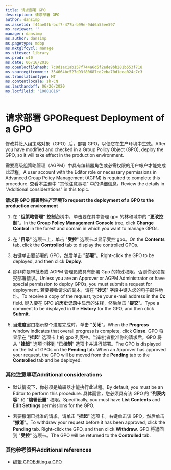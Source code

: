 ```yaml
---
title: 请求部署 GPO
description: 请求部署 GPO
author: dansimp
ms.assetid: f44ae0fb-bcf7-477b-b99e-9dd6a55ee597
ms.reviewer: ''
manager: dansimp
ms.author: dansimp
ms.pagetype: mdop
ms.mktglfcycl: manage
ms.sitesec: library
ms.prod: w10
ms.date: 06/16/2016
ms.openlocfilehash: 7c8d1ac1ab157f744a6d5f2ede9bb281b553f718
ms.sourcegitcommit: 354664bc527d93f80687cd2eba70d1eea024c7c3
ms.translationtype: MT
ms.contentlocale: zh-CN
ms.lasthandoff: 06/26/2020
ms.locfileid: "10801816"
---
```

# <span data-ttu-id="de876-103">请求部署 GPO</span><span class="sxs-lookup"><span data-stu-id="de876-103">Request Deployment of a GPO</span></span>


<span data-ttu-id="de876-104">修改并签入组策略对象（GPO）后，部署 GPO，以便它在生产环境中生效。</span><span class="sxs-lookup"><span data-stu-id="de876-104">After you have modified and checked in a Group Policy Object (GPO), deploy the GPO, so it will take effect in the production environment.</span></span>

<span data-ttu-id="de876-105">需要高级组策略管理（AGPM）中具有编辑器角色或必需权限的用户帐户才能完成此过程。</span><span class="sxs-lookup"><span data-stu-id="de876-105">A user account with the Editor role or necessary permissions in Advanced Group Policy Management (AGPM) is required to complete this procedure.</span></span> <span data-ttu-id="de876-106">查看本主题中 "其他注意事项" 中的详细信息。</span><span class="sxs-lookup"><span data-stu-id="de876-106">Review the details in "Additional considerations" in this topic.</span></span>

**<span data-ttu-id="de876-107">请求将 GPO 部署到生产环境</span><span class="sxs-lookup"><span data-stu-id="de876-107">To request the deployment of a GPO to the production environment</span></span>**

1.  <span data-ttu-id="de876-108">在 "**组策略管理" 控制台**树中，单击要在其中管理 gpo 的林和域中的 "**更改控制**"。</span><span class="sxs-lookup"><span data-stu-id="de876-108">In the **Group Policy Management Console** tree, click **Change Control** in the forest and domain in which you want to manage GPOs.</span></span>

2.  <span data-ttu-id="de876-109">在 "**目录**" 选项卡上，单击 "**受控**" 选项卡以显示受控 gpo。</span><span class="sxs-lookup"><span data-stu-id="de876-109">On the **Contents** tab, click the **Controlled** tab to display the controlled GPOs.</span></span>

3.  <span data-ttu-id="de876-110">右键单击要部署的 GPO，然后单击 "**部署**"。</span><span class="sxs-lookup"><span data-stu-id="de876-110">Right-click the GPO to be deployed, and then click **Deploy**.</span></span>

4.  <span data-ttu-id="de876-111">除非你是审批者或 AGPM 管理员或具有部署 Gpo 的特殊权限，否则你必须提交部署请求。</span><span class="sxs-lookup"><span data-stu-id="de876-111">Unless you are an Approver or AGPM Administrator or have special permission to deploy GPOs, you must submit a request for deployment.</span></span> <span data-ttu-id="de876-112">若要接收请求的副本，请在 "**抄送**" 字段中键入您的电子邮件地址。</span><span class="sxs-lookup"><span data-stu-id="de876-112">To receive a copy of the request, type your e-mail address in the **Cc** field.</span></span> <span data-ttu-id="de876-113">键入要在 GPO 的**历史记录**中显示的注释，然后单击 "**提交**"。</span><span class="sxs-lookup"><span data-stu-id="de876-113">Type a comment to be displayed in the **History** for the GPO, and then click **Submit**.</span></span>

5.  <span data-ttu-id="de876-114">当**进度**窗口指示整个进度完成时，单击 "**关闭**"。</span><span class="sxs-lookup"><span data-stu-id="de876-114">When the **Progress** window indicates that overall progress is complete, click **Close**.</span></span> <span data-ttu-id="de876-115">GPO 将显示在 "**挂起**" 选项卡上的 gpo 列表中。当审批者批准你的请求后，GPO 将从 "**挂起**" 选项卡移到 "已**控制**" 选项卡并进行部署。</span><span class="sxs-lookup"><span data-stu-id="de876-115">The GPO is displayed on the list of GPOs on the **Pending** tab. When an Approver has approved your request, the GPO will be moved from the **Pending** tab to the **Controlled** tab and be deployed.</span></span>

### <span data-ttu-id="de876-116">其他注意事项</span><span class="sxs-lookup"><span data-stu-id="de876-116">Additional considerations</span></span>

-   <span data-ttu-id="de876-117">默认情况下，你必须是编辑器才能执行此过程。</span><span class="sxs-lookup"><span data-stu-id="de876-117">By default, you must be an Editor to perform this procedure.</span></span> <span data-ttu-id="de876-118">具体而言，您必须具有该 GPO 的 "**列表内容**" 和 "**编辑设置**" 权限。</span><span class="sxs-lookup"><span data-stu-id="de876-118">Specifically, you must have **List Contents** and **Edit Settings** permissions for the GPO.</span></span>

-   <span data-ttu-id="de876-119">若要撤消已批准的请求，请单击 "**挂起**" 选项卡。右键单击该 GPO，然后单击 "**撤消**"。</span><span class="sxs-lookup"><span data-stu-id="de876-119">To withdraw your request before it has been approved, click the **Pending** tab. Right-click the GPO, and then click **Withdraw**.</span></span> <span data-ttu-id="de876-120">GPO 将返回到 "**受控**" 选项卡。</span><span class="sxs-lookup"><span data-stu-id="de876-120">The GPO will be returned to the **Controlled** tab.</span></span>

### <span data-ttu-id="de876-121">其他参考资料</span><span class="sxs-lookup"><span data-stu-id="de876-121">Additional references</span></span>

-   [<span data-ttu-id="de876-122">编辑 GPO</span><span class="sxs-lookup"><span data-stu-id="de876-122">Editing a GPO</span></span>](editing-a-gpo-agpm30ops.md)

 

 





